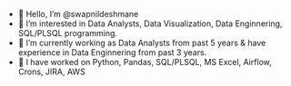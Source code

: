 - 👋 Hello, I’m @swapnildeshmane
- 👀 I’m interested in Data Analysts, Data Visualization, Data Enginnering, SQL/PLSQL programming.
- 🌱 I’m currently working as Data Analysts from past 5 years & have experience in Data Enginnering from past 3 years.
- 🌱 I have worked on Python, Pandas, SQL/PLSQL, MS Excel, Airflow, Crons, JIRA, AWS

<!---
swapnildeshmane/swapnildeshmane is a ✨ special ✨ repository because its `README.md` (this file) appears on your GitHub profile.
You can click the Preview link to take a look at your changes.
--->
